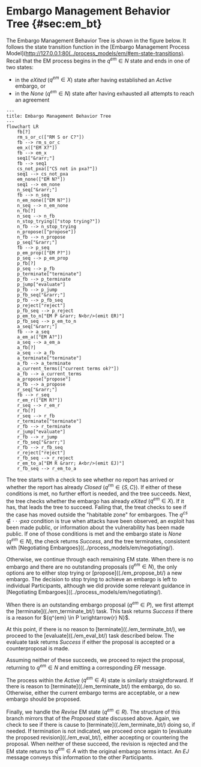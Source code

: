 # Embargo Management Behavior Tree {#sec:em_bt}

The Embargo Management Behavior Tree is shown in the figure below.
It follows the state transition function in the
[Embargo Management Process Model](http://127.0.0.1:80(../process_models/em/#em-state-transitions).
Recall that the EM process begins in the $q^{em} \in N$ state and ends in one of two states:

-   in the *eXited* ($q^{em} \in X$) state after having established an
    *Active* embargo, or
-   in the *None* ($q^{em} \in N$) state after having exhausted all
    attempts to reach an agreement

```mermaid
---
title: Embargo Management Behavior Tree
---
flowchart LR
    fb[?]
    rm_s_or_c(["RM S or C?"])
    fb --> rm_s_or_c
    em_x(["EM X?"])
    fb --> em_x
    seq1["&rarr;"]
    fb --> seq1
    cs_not_pxa(["CS not in pxa?"])
    seq1 --> cs_not_pxa
    em_none(["EM N?"])
    seq1 --> em_none
    n_seq["&rarr;"]
    fb --> n_seq
    n_em_none(["EM N?"])
    n_seq --> n_em_none
    n_fb[?]
    n_seq --> n_fb
    n_stop_trying(["stop trying?"])
    n_fb --> n_stop_trying
    n_propose(["propose"])
    n_fb --> n_propose
    p_seq["&rarr;"]
    fb --> p_seq
    p_em_prop(["EM P?"])
    p_seq --> p_em_prop
    p_fb[?]
    p_seq --> p_fb
    p_terminate["terminate"]
    p_fb --> p_terminate
    p_jump["evaluate"]
    p_fb --> p_jump
    p_fb_seq["&rarr;"]
    p_fb --> p_fb_seq
    p_reject["reject"]
    p_fb_seq --> p_reject
    p_em_to_n["EM P &rarr; N<br/>(emit ER)"]
    p_fb_seq --> p_em_to_n
    a_seq["&rarr;"]
    fb --> a_seq
    a_em_a(["EM A?"])
    a_seq --> a_em_a
    a_fb[?]
    a_seq --> a_fb
    a_terminate["terminate"]
    a_fb --> a_terminate
    a_current_terms(["current terms ok?"])
    a_fb --> a_current_terms
    a_propose["propose"]
    a_fb --> a_propose
    r_seq["&rarr;"]
    fb --> r_seq
    r_em_r(["EM R?"])
    r_seq --> r_em_r
    r_fb[?]
    r_seq --> r_fb
    r_terminate["terminate"]
    r_fb --> r_terminate
    r_jump["evaluate"]
    r_fb --> r_jump
    r_fb_seq["&rarr;"]
    r_fb --> r_fb_seq
    r_reject["reject"]
    r_fb_seq --> r_reject
    r_em_to_a["EM R &rarr; A<br/>(emit EJ)"]
    r_fb_seq --> r_em_to_a
```

The tree starts with a check to see whether no report has arrived or
whether the report has already *Closed* ($q^{rm} \in \{S{,}C\}$). If
either of these conditions is met, no further effort is needed, and the
tree succeeds. Next, the tree checks whether the embargo has already
*eXited* ($q^{em} \in X$). If it has, that leads the tree to succeed.
Failing that, the treat checks to see if the case has moved outside the
"habitable zone" for embargoes. The ${q^{cs}\not\in\cdot\cdot\cdot pxa}$
condition is true when attacks have been observed, an exploit has been
made public, or information about the vulnerability has been made
public. If one of those conditions is met and the embargo state is
*None* ($q^{em} \in N$), the check returns *Success*, and the tree
terminates, consistent with
[Negotiating Embargoes]((../process_models/em/negotiating/).

Otherwise, we continue through each remaining EM state. 
When there is no embargo and there are no outstanding proposals ($q^{em} \in N$), the only options are to
either stop trying or [propose]((./em_propose_bt/) a new embargo.
The decision to stop trying to achieve an embargo is left to individual Participants, although we did provide some relevant guidance in
[Negotiating Embargoes]((../process_models/em/negotiating/).

When there is an outstanding embargo proposal ($q^{em} \in P$), we first attempt the [terminate]((./em_terminate_bt/) task.
This task returns *Success* if there is a reason for ${q^{em} \in P \xrightarrow{r} N}$.

At this point, if there is no reason to [terminate]((./em_terminate_bt/),
we proceed to the [evaluate]((./em_eval_bt/) task described below.
The evaluate task returns *Success* if either the proposal is accepted or a counterproposal is made.

Assuming neither of these succeeds, we proceed to reject the proposal, returning to
$q^{em} \in N$ and emitting a corresponding $ER$ message.

The process within the *Active* ($q^{em} \in A$) state is similarly straightforward.
If there is reason to [terminate]((./em_terminate_bt/) the embargo, do so.
Otherwise, either the current embargo terms are acceptable, or a new embargo should be proposed.

Finally, we handle the *Revise* EM state ($q^{em} \in R$).
The structure of this branch mirrors that of the *Proposed* state discussed above.
Again, we check to see if there is cause to [terminate]((./em_terminate_bt/) doing so, if needed.
If termination is not indicated, we proceed once again to [evaluate the proposed revision]((./em_eval_bt/), either accepting
or countering the proposal. 
When neither of these succeed, the revision is rejected and the EM state returns to $q^{em} \in A$ with the
original embargo terms intact.
An $EJ$ message conveys this information to the other Participants.


